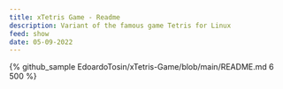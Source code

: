 ```yaml
---
title: xTetris Game - Readme
description: Variant of the famous game Tetris for Linux
feed: show
date: 05-09-2022
---
```


{% github_sample EdoardoTosin/xTetris-Game/blob/main/README.md 6 500 %}
